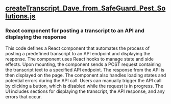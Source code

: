 ## [createTranscript_Dave_from_SafeGuard_Pest_Solutions.js](createTranscript_Dave_from_SafeGuard_Pest_Solutions.js)

### React component for posting a transcript to an API and displaying the response

This code defines a React component that automates the process of posting a predefined transcript to an API endpoint and displaying the response. The component uses React hooks to manage state and side effects. Upon mounting, the component sends a POST request containing the transcript text to a specified API endpoint. The response from the API is then displayed on the page. The component also handles loading states and potential errors during the API call. Users can manually trigger the API call by clicking a button, which is disabled while the request is in progress. The UI includes sections for displaying the transcript, the API response, and any errors that occur.

